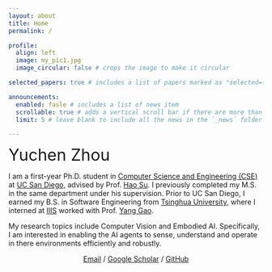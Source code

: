 ```yaml
---
layout: about
title: Home
permalink: /

profile:
  align: left
  image: my_pic1.jpg
  image_circular: false # crops the image to make it circular

selected_papers: true # includes a list of papers marked as "selected={true}"

announcements:
  enabled: fasle # includes a list of news item
  scrollable: true # adds a vertical scroll bar if there are more than 3 news items
  limit: 5 # leave blank to include all the news in the `_news` folder

---
```

<div style="font-size: 2rem">Yuchen Zhou</div>

I am a first-year Ph.D. student in <a href="https://cse.ucsd.edu/">Computer Science and Engineering (CSE)</a> at <a href="https://ucsd.edu/">UC San Diego</a>, advised by Prof. <a href="https://cseweb.ucsd.edu/~haosu/">Hao Su</a>. I previously completed my M.S. in the same department under his supervision. Prior to UC San Diego, I earned my B.S. in Software Engineering from <a href="https://www.tsinghua.edu.cn/en/">Tsinghua University</a>, where I interned at <a href="https://iiis.tsinghua.edu.cn/en/">IIIS</a> worked with Prof. <a href="https://yang-gao.weebly.com/">Yang Gao</a>.

My research topics include Computer Vision and Embodied AI. Specifically, I am interested in enabling the AI agents to sense, understand and operate in there environments efficiently and robustly.


<div align="center">
  <a href="mailto:yuchenzhou@ucsd.edu">Email</a>
  /
  <a href="https://scholar.google.com/citations?user=Xu9X8BsAAAAJ&hl=en">Google Scholar</a>
  /
  <a href="https://github.com/zyc00">GitHub</a>
</div>